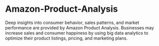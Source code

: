 # Amazon-Product-Analysis
Deep insights into consumer behavior, sales patterns, and market performance are provided by Amazon Product Analysis. Businesses may increase sales and consumer happiness by using big data analytics to optimize their product listings, pricing, and marketing plans.
